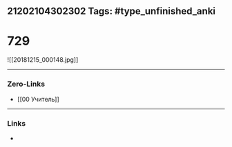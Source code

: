 21202104302302
Tags: #type_unfinished_anki 
---
# 729

![[20181215_000148.jpg]]

---
### Zero-Links
- [[00 Учитель]]
---
### Links
-
